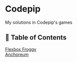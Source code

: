 # Codepip
My solutions in Codepip's games

## 📖 Table of Contents
[Flexbox Froggy](flexbox-froggy) <br>
[Anchoreum](anchoreum)